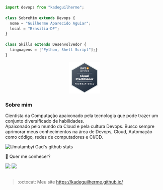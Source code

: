 
```js
import devops from "kadeguilherme";

class SobreMim extends Devops {
  nome = "Guilherme Aparecido Aguiar";
  local = "Brasilia-DF";
}

class Skills extends Desenvolvedor {
  linguagens = ["Python, Shell Script"];}
}
```

</p>
<p align="center">
 <img src="https://github.com/kadeguilherme/kadeguilherme.github.io/blob/master/img/aws-certified-cloud-practitioner.png" width="100px;"/>
 </p>
 
### Sobre mim
  Cientista da Computação apaixonado pela tecnologia que pode trazer um conjunto diversificado de habilidades.</br>
  Apaixonado pelo mundo da Cloud e pela cultura Devops. Busco sempre aprimorar meus conhecimentos na área de Devops, Cloud, Automação como código, redes de computadores e CI/CD.
</br>


 ![Umutambyi Gad's github stats](https://github-readme-stats.vercel.app/api?username=kadeguilherme&show_icons=true&hide_border=true&count_private=true&theme=jolly) 

💬 Quer me conhecer?

<div>
  <a href="https://www.linkedin.com/in/guilherme-aguiarr" target="_blank"><img src="https://img.shields.io/badge/-LinkedIn-%230077B5?style=for-the-badge&logo=linkedin&logoColor=white" target="_blank"></a>
  <a href="https://www.instagram.com/kadeguilherme/" target="_blank"><img src="https://img.shields.io/badge/-Instagram-%23E4405F?style=for-the-badge&logo=instagram&logoColor=white" target="_blank"></a>

</div>
</br>

>:octocat: Meu site <a>https://kadeguilherme.github.io/</a>
<!--
**kadeguilherme/kadeguilherme** is a ✨ _special_ ✨ repository because its `README.md` (this file) appears on your GitHub profile.

Here are some ideas to get you started:

- 🔭 I’m currently working on ...
- 🌱 I’m currently learning ...
- 👯 I’m looking to collaborate on ...
- 🤔 I’m looking for help with ...
- 💬 Ask me about ...
- 📫 How to reach me: ...
- 😄 Pronouns: ...
- ⚡ Fun fact: ...
-->
